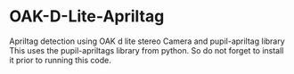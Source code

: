 # OAK-D-Lite-Apriltag
Apriltag detection using OAK d lite stereo Camera and pupil-apriltag library
This uses the pupil-apriltags library from python. So do not forget to install it prior to running this code.
